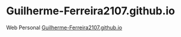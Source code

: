 # Guilherme-Ferreira2107.github.io
Web Personal
<a href="https://guilherme-ferreira2107.github.io/" target="_blank">Guilherme-Ferreira2107.github.io</a>
